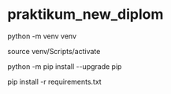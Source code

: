 # praktikum_new_diplom
python -m venv venv

source venv/Scripts/activate

python -m pip install --upgrade pip

pip install -r requirements.txt